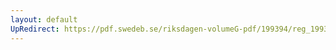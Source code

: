 ```yaml
---
layout: default
UpRedirect: https://pdf.swedeb.se/riksdagen-volumeG-pdf/199394/reg_199394/reg_199394_0460.pdf
---
```

